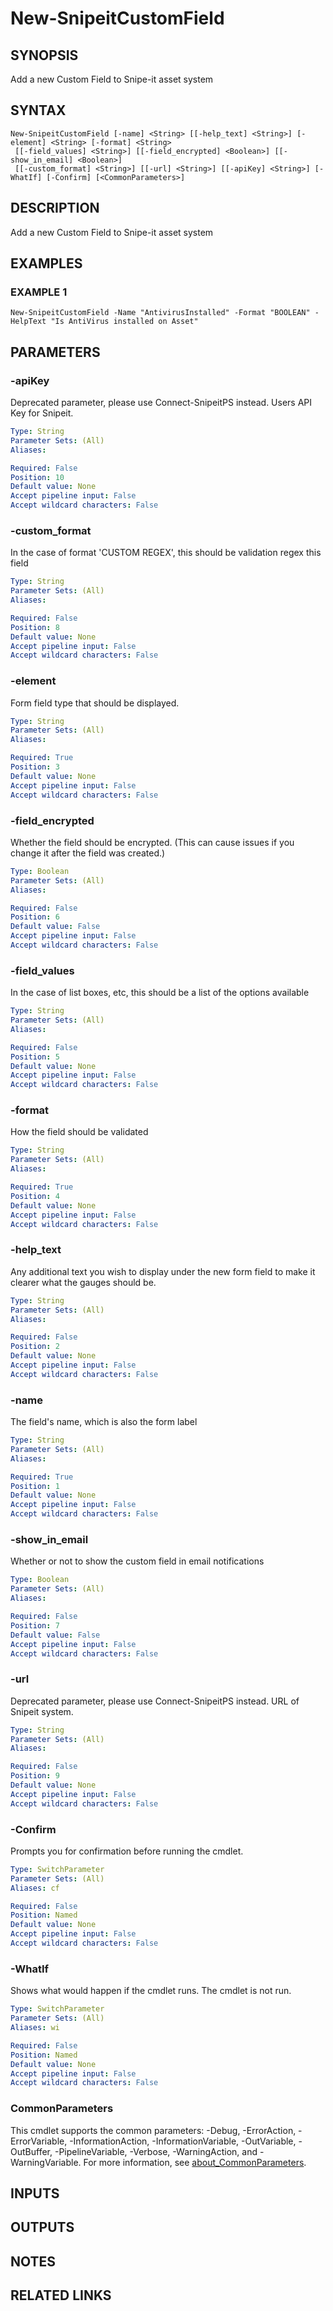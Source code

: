 ﻿---
external help file: SnipeitPS-help.xml
Module Name: snipeitps
online version:
schema: 2.0.0
---

# New-SnipeitCustomField

## SYNOPSIS
Add a new Custom Field to Snipe-it asset system

## SYNTAX

```
New-SnipeitCustomField [-name] <String> [[-help_text] <String>] [-element] <String> [-format] <String>
 [[-field_values] <String>] [[-field_encrypted] <Boolean>] [[-show_in_email] <Boolean>]
 [[-custom_format] <String>] [[-url] <String>] [[-apiKey] <String>] [-WhatIf] [-Confirm] [<CommonParameters>]
```

## DESCRIPTION
Add a new Custom Field to Snipe-it asset system

## EXAMPLES

### EXAMPLE 1
```
New-SnipeitCustomField -Name "AntivirusInstalled" -Format "BOOLEAN" -HelpText "Is AntiVirus installed on Asset"
```

## PARAMETERS

### -apiKey
Deprecated parameter, please use Connect-SnipeitPS instead.
Users API Key for Snipeit.

```yaml
Type: String
Parameter Sets: (All)
Aliases:

Required: False
Position: 10
Default value: None
Accept pipeline input: False
Accept wildcard characters: False
```

### -custom_format
In the case of format 'CUSTOM REGEX', this should be validation regex this field

```yaml
Type: String
Parameter Sets: (All)
Aliases:

Required: False
Position: 8
Default value: None
Accept pipeline input: False
Accept wildcard characters: False
```

### -element
Form field type that should be displayed.

```yaml
Type: String
Parameter Sets: (All)
Aliases:

Required: True
Position: 3
Default value: None
Accept pipeline input: False
Accept wildcard characters: False
```

### -field_encrypted
Whether the field should be encrypted.
(This can cause issues if you change it after the field was created.)

```yaml
Type: Boolean
Parameter Sets: (All)
Aliases:

Required: False
Position: 6
Default value: False
Accept pipeline input: False
Accept wildcard characters: False
```

### -field_values
In the case of list boxes, etc, this should be a list of the options available

```yaml
Type: String
Parameter Sets: (All)
Aliases:

Required: False
Position: 5
Default value: None
Accept pipeline input: False
Accept wildcard characters: False
```

### -format
How the field should be validated

```yaml
Type: String
Parameter Sets: (All)
Aliases:

Required: True
Position: 4
Default value: None
Accept pipeline input: False
Accept wildcard characters: False
```

### -help_text
Any additional text you wish to display under the new form field to make it clearer what the gauges should be.

```yaml
Type: String
Parameter Sets: (All)
Aliases:

Required: False
Position: 2
Default value: None
Accept pipeline input: False
Accept wildcard characters: False
```

### -name
The field's name, which is also the form label

```yaml
Type: String
Parameter Sets: (All)
Aliases:

Required: True
Position: 1
Default value: None
Accept pipeline input: False
Accept wildcard characters: False
```

### -show_in_email
Whether or not to show the custom field in email notifications

```yaml
Type: Boolean
Parameter Sets: (All)
Aliases:

Required: False
Position: 7
Default value: False
Accept pipeline input: False
Accept wildcard characters: False
```

### -url
Deprecated parameter, please use Connect-SnipeitPS instead.
URL of Snipeit system.

```yaml
Type: String
Parameter Sets: (All)
Aliases:

Required: False
Position: 9
Default value: None
Accept pipeline input: False
Accept wildcard characters: False
```

### -Confirm
Prompts you for confirmation before running the cmdlet.

```yaml
Type: SwitchParameter
Parameter Sets: (All)
Aliases: cf

Required: False
Position: Named
Default value: None
Accept pipeline input: False
Accept wildcard characters: False
```

### -WhatIf
Shows what would happen if the cmdlet runs.
The cmdlet is not run.

```yaml
Type: SwitchParameter
Parameter Sets: (All)
Aliases: wi

Required: False
Position: Named
Default value: None
Accept pipeline input: False
Accept wildcard characters: False
```

### CommonParameters
This cmdlet supports the common parameters: -Debug, -ErrorAction, -ErrorVariable, -InformationAction, -InformationVariable, -OutVariable, -OutBuffer, -PipelineVariable, -Verbose, -WarningAction, and -WarningVariable. For more information, see [about_CommonParameters](http://go.microsoft.com/fwlink/?LinkID=113216).

## INPUTS

## OUTPUTS

## NOTES

## RELATED LINKS
